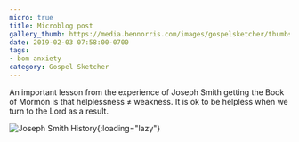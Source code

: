 ```yaml
---
micro: true
title: Microblog post
gallery_thumb: https://media.bennorris.com/images/gospelsketcher/thumbs/joseph-smith-history.jpg
date: 2019-02-03 07:58:00-0700
tags:
- bom anxiety
category: Gospel Sketcher
---
```


An important lesson from the experience of Joseph Smith getting the Book of Mormon is that helplessness ≠ weakness. It is ok to be helpless when we turn to the Lord as a result.

![Joseph Smith History](https://media.bennorris.com/images/gospelsketcher/bom-anxiety-study/joseph-smith-history.jpg){:loading="lazy"}